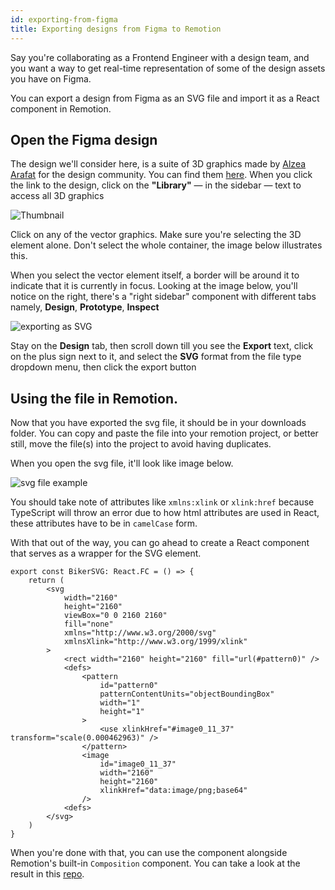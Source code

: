```yaml
---
id: exporting-from-figma
title: Exporting designs from Figma to Remotion
---
```


Say you're collaborating as a Frontend Engineer with a design team, and you want a way to get real-time representation of some of the design assets you have on Figma.

You can export a design from Figma as an SVG file and import it as a React component in Remotion.

## Open the Figma design

The design we'll consider here, is a suite of 3D graphics made by [Alzea Arafat](https://dribbble.com/alzea) for the design community. You can find them [here](<https://www.figma.com/file/VCoVolpndRmxkSd5AvctYZ/SALY---3D-Illustration-Pack-(Community)?node-id=7%3A4>). When you click the link to the design, click on the **"Library"** &mdash; in the sidebar &mdash; text to access all 3D graphics

![Thumbnail](/static/img/export-figma/banner.png)

Click on any of the vector graphics. Make sure you're selecting the 3D element alone. Don't select the whole container, the image below illustrates this.

When you select the vector element itself, a border will be around it to indicate that it is currently in focus. Looking at the image below, you'll notice on the right, there's a "right sidebar" component with different tabs namely, **Design**, **Prototype**, **Inspect**

![exporting as SVG](/static/img/export-figma/export-as-svg.png)

Stay on the **Design** tab, then scroll down till you see the **Export** text, click on the plus sign next to it, and select the **SVG** format from the file type dropdown menu, then click the export button

## Using the file in Remotion.

Now that you have exported the svg file, it should be in your downloads folder. You can copy and paste the file into your remotion project, or better still, move the file(s) into the project to avoid having duplicates.

When you open the svg file, it'll look like image below.

![svg file example](/static/img/export-figma/svg-file.png)

You should take note of attributes like `xmlns:xlink` or `xlink:href` because TypeScript will throw an error due to how html attributes are used in React, these attributes have to be in `camelCase` form.

With that out of the way, you can go ahead to create a React component that serves as a wrapper for the SVG element.

```tsx
export const BikerSVG: React.FC = () => {
	return (
		<svg
			width="2160"
			height="2160"
			viewBox="0 0 2160 2160"
			fill="none"
			xmlns="http://www.w3.org/2000/svg"
			xmlnsXlink="http://www.w3.org/1999/xlink"
		>
			<rect width="2160" height="2160" fill="url(#pattern0)" />
			<defs>
				<pattern
					id="pattern0"
					patternContentUnits="objectBoundingBox"
					width="1"
					height="1"
				>
					<use xlinkHref="#image0_11_37" transform="scale(0.000462963)" />
				</pattern>
				<image
					id="image0_11_37"
					width="2160"
					height="2160"
                    xlinkHref="data:image/png;base64"
                />
            <defs>
        </svg>
    )
}
```

When you're done with that, you can use the component alongside Remotion's built-in `Composition` component. You can take a look at the result in this [repo](https://github.com/kaf-lamed-beyt/remo-sample).
